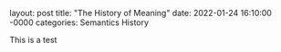 layout: post
title: "The History of Meaning"
date: 2022-01-24 16:10:00 -0000
categories: Semantics History

This is a test
